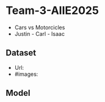 # Team-3-AIIE2025

* Cars vs Motorcicles
* Justin - Carl - Isaac

## Dataset

* Url:
* #images: 


## Model

